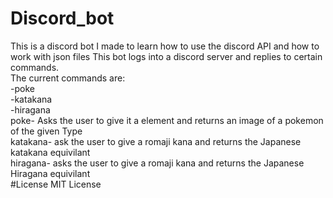 # Discord_bot
This is a discord bot I made to learn how to use the discord API and how to work with json files
This bot logs into a discord server and replies to certain commands.\
The current commands are:\
-poke\
-katakana\
-hiragana\
poke- Asks the user to give it a element and returns an image of a pokemon of the given Type\
katakana- ask the user to give a romaji kana and returns the Japanese katakana equivilant\
hiragana- asks the user to give a romaji kana and returns the Japanese Hiragana equivilant\
#License
MIT License
